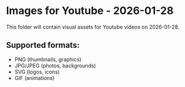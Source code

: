 # Images for Youtube - 2026-01-28

This folder will contain visual assets for Youtube videos on 2026-01-28.

## Supported formats:
- PNG (thumbnails, graphics)
- JPG/JPEG (photos, backgrounds)
- SVG (logos, icons)
- GIF (animations)
